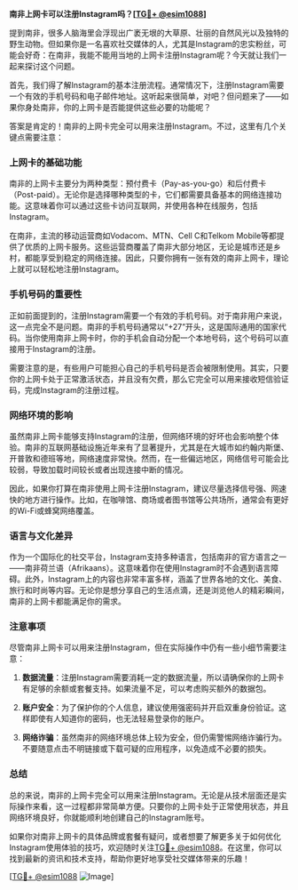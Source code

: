 **南非上网卡可以注册Instagram吗？[[TG💪+ @esim1088](https://t.me/s/esim1088)]**

提到南非，很多人脑海里会浮现出广袤无垠的大草原、壮丽的自然风光以及独特的野生动物。但如果你是一名喜欢社交媒体的人，尤其是Instagram的忠实粉丝，可能会好奇：在南非，我能不能用当地的上网卡注册Instagram呢？今天就让我们一起来探讨这个问题。

首先，我们得了解Instagram的基本注册流程。通常情况下，注册Instagram需要一个有效的手机号码和电子邮件地址。这听起来很简单，对吧？但问题来了——如果你身处南非，你的上网卡是否能提供这些必要的功能呢？

答案是肯定的！南非的上网卡完全可以用来注册Instagram。不过，这里有几个关键点需要注意：

### **上网卡的基础功能**
南非的上网卡主要分为两种类型：预付费卡（Pay-as-you-go）和后付费卡（Post-paid）。无论你是选择哪种类型的卡，它们都需要具备基本的网络连接功能。这意味着你可以通过这些卡访问互联网，并使用各种在线服务，包括Instagram。

在南非，主流的移动运营商如Vodacom、MTN、Cell C和Telkom Mobile等都提供了优质的上网卡服务。这些运营商覆盖了南非大部分地区，无论是城市还是乡村，都能享受到稳定的网络连接。因此，只要你拥有一张有效的南非上网卡，理论上就可以轻松地注册Instagram。

### **手机号码的重要性**
正如前面提到的，注册Instagram需要一个有效的手机号码。对于南非用户来说，这一点完全不是问题。南非的手机号码通常以“+27”开头，这是国际通用的国家代码。当你使用南非上网卡时，你的手机会自动分配一个本地号码，这个号码可以直接用于Instagram的注册。

需要注意的是，有些用户可能担心自己的手机号码是否会被限制使用。其实，只要你的上网卡处于正常激活状态，并且没有欠费，那么它完全可以用来接收短信验证码，完成Instagram的注册过程。

### **网络环境的影响**
虽然南非上网卡能够支持Instagram的注册，但网络环境的好坏也会影响整个体验。南非的互联网基础设施近年来有了显著提升，尤其是在大城市如约翰内斯堡、开普敦和德班等地，网络速度非常快。然而，在一些偏远地区，网络信号可能会比较弱，导致加载时间较长或者出现连接中断的情况。

因此，如果你打算在南非使用上网卡注册Instagram，建议尽量选择信号强、网速快的地方进行操作。比如，在咖啡馆、商场或者图书馆等公共场所，通常会有更好的Wi-Fi或蜂窝网络覆盖。

### **语言与文化差异**
作为一个国际化的社交平台，Instagram支持多种语言，包括南非的官方语言之一——南非荷兰语（Afrikaans）。这意味着你在使用Instagram时不会遇到语言障碍。此外，Instagram上的内容也非常丰富多样，涵盖了世界各地的文化、美食、旅行和时尚等内容。无论你是想分享自己的生活点滴，还是浏览他人的精彩瞬间，南非的上网卡都能满足你的需求。

### **注意事项**
尽管南非上网卡可以用来注册Instagram，但在实际操作中仍有一些小细节需要注意：

1. **数据流量**：注册Instagram需要消耗一定的数据流量，所以请确保你的上网卡有足够的余额或套餐支持。如果流量不足，可以考虑购买额外的数据包。
   
2. **账户安全**：为了保护你的个人信息，建议使用强密码并开启双重身份验证。这样即使有人知道你的密码，也无法轻易登录你的账户。

3. **网络诈骗**：虽然南非的网络环境总体上较为安全，但仍需警惕网络诈骗行为。不要随意点击不明链接或下载可疑的应用程序，以免造成不必要的损失。

### **总结**
总的来说，南非的上网卡完全可以用来注册Instagram。无论是从技术层面还是实际操作来看，这一过程都非常简单方便。只要你的上网卡处于正常使用状态，并且网络环境良好，你就能顺利地创建自己的Instagram账号。

如果你对南非上网卡的具体品牌或套餐有疑问，或者想要了解更多关于如何优化Instagram使用体验的技巧，欢迎随时关注[TG💪+ @esim1088](https://t.me/s/esim1088)。在这里，你可以找到最新的资讯和技术支持，帮助你更好地享受社交媒体带来的乐趣！

[[TG💪+ @esim1088](https://t.me/s/esim1088) ![Image](https://i.postimg.cc/4NQfJmqS/Snipaste-2025-05-13-00-14-12.png)]